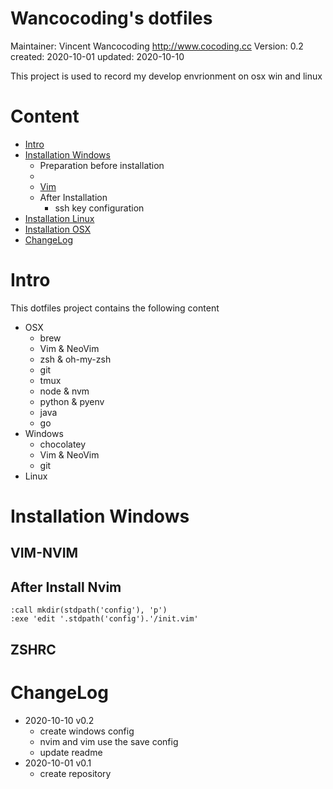 # Wancocoding's dotfiles


Maintainer:		Vincent Wancocoding  <http://www.cocoding.cc>
Version:		0.2
created:		2020-10-01
updated:		2020-10-10


This project is used to record my develop envrionment on osx win and linux


# Content

* [Intro](#intro)
* [Installation Windows](#installation-windows)
	- Preparation before installation
	- 
	- [Vim](#vim-nvim)
	- After Installation
		+ ssh key configuration
* [Installation Linux](#installation-linux)
* [Installation OSX](#installation-OSX)
* [ChangeLog](#changelog)


# Intro

This dotfiles project contains the following content

* OSX
	- brew
	- Vim & NeoVim
	- zsh & oh-my-zsh
	- git
	- tmux
	- node & nvm
	- python & pyenv
	- java
	- go
* Windows
	- chocolatey
	- Vim & NeoVim
	- git
* Linux

# Installation Windows



## VIM-NVIM




## After Install Nvim


```
:call mkdir(stdpath('config'), 'p')
:exe 'edit '.stdpath('config').'/init.vim'
```


## ZSHRC




# ChangeLog

* 2020-10-10 v0.2
	- create windows config
	- nvim and vim use the save config
	- update readme
* 2020-10-01 v0.1
	- create repository
